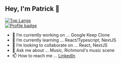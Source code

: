 ## Hey, I'm Patrick 👋


[![Top Langs](https://github-readme-stats.vercel.app/api/top-langs/?username=ploymahloy&layout=compact)](https://github.com/ploymahloy/github-readme-stats)
<br />
[![Profile badge](https://www.codewars.com/users/ploymahloy/badges/large)](https://www.codewars.com/users/ploymahloy/badges/large) 

- 🔭 I’m currently working on ... Google Keep Clone
- 🌱 I’m currently learning ... React/Typescript, NextJS
- 👯 I’m looking to collaborate on ... React, NextJS
- 💬 Ask me about ... Music, Richmond's music scene
- 📫 How to reach me ... [LinkedIn](https://www.linkedin.com/in/patrickmahloy/)
